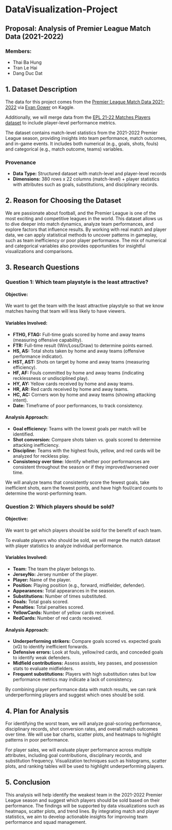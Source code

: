 # DataVisualization-Project

## Proposal: Analysis of Premier League Match Data (2021-2022)

### Members:
- Thai Ba Hung  
- Tran Le Hai  
- Dang Duc Dat  

## 1. Dataset Description
The data for this project comes from the [Premier League Match Data 2021-2022](https://www.kaggle.com/datasets/evangower/premier-league-match-data) via [Evan Gower](https://github.com/evangower) on Kaggle.

Additionally, we will merge data from the [EPL 21-22 Matches Players dataset](https://www.kaggle.com/datasets/azminetoushikwasi/epl-21-22-matches-players/data?select=all_players_stats.csv) to include player-level performance metrics.

The dataset contains match-level statistics from the 2021-2022 Premier League season, providing insights into team performance, match outcomes, and in-game events. It includes both numerical (e.g., goals, shots, fouls) and categorical (e.g., match outcome, teams) variables.

### Provenance  
- **Data Type:** Structured dataset with match-level and player-level records  
- **Dimensions:** 380 rows x 22 columns (match-level) + player statistics with attributes such as goals, substitutions, and disciplinary records.  

## 2. Reason for Choosing the Dataset  
We are passionate about football, and the Premier League is one of the most exciting and competitive leagues in the world. This dataset allows us to dive deeper into match dynamics, analyze team performances, and explore factors that influence results. By working with real match and player data, we can apply statistical methods to uncover patterns in gameplay, such as team inefficiency or poor player performance. The mix of numerical and categorical variables also provides opportunities for insightful visualizations and comparisons.  

## 3. Research Questions  

### Question 1: Which team playstyle is the least attractive?  
#### Objective:
We want to get the team with the least attractive playstyle so that we know matches having that team will less likely to have viewers.

#### Variables Involved:  
- **FTHG, FTAG:** Full-time goals scored by home and away teams (measuring offensive capability).  
- **FTR:** Full-time result (Win/Loss/Draw) to determine points earned.  
- **HS, AS:** Total shots taken by home and away teams (offensive performance indicator).  
- **HST, AST:** Shots on target by home and away teams (measuring efficiency).  
- **HF, AF:** Fouls committed by home and away teams (indicating recklessness or undisciplined play).  
- **HY, AY:** Yellow cards received by home and away teams.  
- **HR, AR:** Red cards received by home and away teams.  
- **HC, AC:** Corners won by home and away teams (showing attacking intent).  
- **Date:** Timeframe of poor performances, to track consistency.  

#### Analysis Approach:
- **Goal efficiency:** Teams with the lowest goals per match will be identified.  
- **Shot conversion:** Compare shots taken vs. goals scored to determine attacking inefficiency.  
- **Discipline:** Teams with the highest fouls, yellow, and red cards will be analyzed for reckless play.  
- **Consistency over time:** Identify whether poor performances are consistent throughout the season or if they improved/worsened over time.  

We will analyze teams that consistently score the fewest goals, take inefficient shots, earn the fewest points, and have high foul/card counts to determine the worst-performing team.  

### Question 2: Which players should be sold?  

#### Objective: 
We want to get which players should be sold for the benefit of each team.

To evaluate players who should be sold, we will merge the match dataset with player statistics to analyze individual performance.

#### Variables Involved:
- **Team:** The team the player belongs to.  
- **JerseyNo:** Jersey number of the player.  
- **Player:** Name of the player.  
- **Position:** Playing position (e.g., forward, midfielder, defender).  
- **Appearances:** Total appearances in the season.  
- **Substitutions:** Number of times substituted.  
- **Goals:** Total goals scored.  
- **Penalties:** Total penalties scored.  
- **YellowCards:** Number of yellow cards received.  
- **RedCards:** Number of red cards received.  

#### Analysis Approach:
- **Underperforming strikers:** Compare goals scored vs. expected goals (xG) to identify inefficient forwards.  
- **Defensive errors:** Look at fouls, yellow/red cards, and conceded goals to identify weak defenders.  
- **Midfield contributions:** Assess assists, key passes, and possession stats to evaluate midfielders.  
- **Frequent substitutions:** Players with high substitution rates but low performance metrics may indicate a lack of consistency.  

By combining player performance data with match results, we can rank underperforming players and suggest which ones should be sold.  

## 4. Plan for Analysis  
For identifying the worst team, we will analyze goal-scoring performance, disciplinary records, shot conversion rates, and overall match outcomes over time. We will use bar charts, scatter plots, and heatmaps to highlight patterns in poor performance.  

For player sales, we will evaluate player performance across multiple attributes, including goal contributions, disciplinary records, and substitution frequency. Visualization techniques such as histograms, scatter plots, and ranking tables will be used to highlight underperforming players.  

## 5. Conclusion  
This analysis will help identify the weakest team in the 2021-2022 Premier League season and suggest which players should be sold based on their performance. The findings will be supported by data visualizations such as heatmaps, scatter plots, and trend lines. By integrating match and player statistics, we aim to develop actionable insights for improving team performance and squad management.
